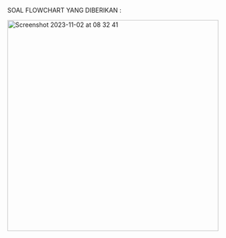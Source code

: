 SOAL FLOWCHART YANG DIBERIKAN :


<img width="478" alt="Screenshot 2023-11-02 at 08 32 41" src="https://github.com/WahyuSuryaPutra/Ujian-tengah-semester-PRIMAKARA-UNIVERSITY/assets/146698039/ffb7ec40-5291-49ad-99b4-a45b825d4dc2">
